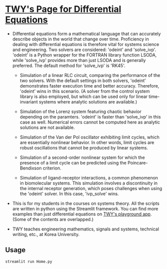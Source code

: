 # [TWY's Page for Differential Equations](https://diff-eqn.streamlit.app/)

* Differential equations form a mathematical language that can
  accurately describe objects in the world that change over time.
  Proficiency in dealing with differential equations is therefore
  vital for systems science and engineering. Two solvers are
  considered: 'odeint' and 'solve_ivp'. 'odeint' is a Python
  wrapper for the FORTRAN library function LSODA, while 'solve_ivp'
  provides more than just LSODA and is generally preferred.
  The default method for 'solve_ivp' is 'RK45'.

  - Simulation of a linear RLC circuit, comparing the performance
    of the two solvers. With the default
    settings in both solvers, 'odeint' demonstrates faster
    execution time and better accuracy. Therefore, 'odeint'
    wins in this scenario. (A solver from the control system
    library is also employed, but which can be used only
    for linear time-invariant systems where analytic solutions
    are available.)

  - Simulation of the Lorenz system featuring chaotic behavior
    depending on the paramters. 'odeint' is faster than 'solve_ivp'
    in this case as well. Numerical errors cannot be computed here
    as analytic solutions are not available.

  - Simulation of the Van der Pol oscillator exhibiting limit cycles,
    which are essentially nonlinear behavior. In other words, limit
    cycles are robust oscillations that cannot be produced by
    linear systems.

  - Simulation of a second-order nonlinear system for which the
    presence of a limit cycle can be predicted using the
    Poincare-Bendixson criterion.

  - Simulation of ligand-receptor interactions, a common phenomenon
    in biomolecular systems. This simulation involves a discontinuity
    in the internal receptor generation, which poses challenges
    when using the 'odeint' solver. In this case, 'ivp_solve'
    wins.

* This is for my students in the courses on systems theory.
  All the scripts are written in python using the
  Streamlit framework. You can find more examples than just
  differential equations on
  [TWY's playground app](https://twy-playground.streamlit.app/).
  (Some of the contents are overlapped.)

* TWY teaches engineering mathematics, signals and systems,
  technical writing, etc., at Korea University.

## Usage
```python
streamlit run Home.py
```
